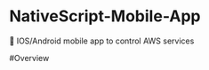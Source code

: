 # NativeScript-Mobile-App
:vibration_mode: IOS/Android mobile app to control AWS services

#Overview
